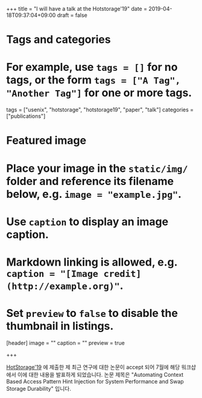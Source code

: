 +++
title = "I will have a talk at the Hotstorage'19"
date = 2019-04-18T09:37:04+09:00
draft = false

# Tags and categories
# For example, use `tags = []` for no tags, or the form `tags = ["A Tag", "Another Tag"]` for one or more tags.
tags = ["usenix", "hotstorage", "hotstorage19", "paper", "talk"]
categories = ["publications"]

# Featured image
# Place your image in the `static/img/` folder and reference its filename below, e.g. `image = "example.jpg"`.
# Use `caption` to display an image caption.
#   Markdown linking is allowed, e.g. `caption = "[Image credit](http://example.org)"`.
# Set `preview` to `false` to disable the thumbnail in listings.
[header]
image = ""
caption = ""
preview = true

+++

[HotStorage'19](https://www.usenix.org/conference//hotstorage19) 에 제출한 제
최근 연구에 대한 논문이 accept 되어 7월에 해당 워크샵에서 이에 대한 내용을
발표하게 되었습니다.  논문 제목은 "Automating Context Based Access Pattern Hint
Injection for System Performance and Swap Storage Durability" 입니다.
